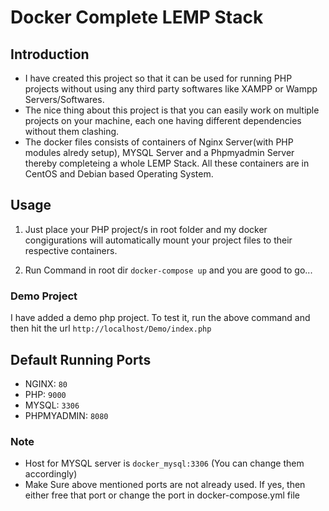 # Docker Complete LEMP Stack 


## Introduction
* I have created this project so that it can be used for running PHP projects without using any third party softwares like XAMPP or Wampp Servers/Softwares.
* The nice thing about this project is that you can easily work on multiple projects on your machine, each one having different dependencies without them clashing.
* The docker files consists of containers of Nginx Server(with PHP modules alredy setup), MYSQL Server and a Phpmyadmin Server thereby completeing a whole LEMP Stack. All these containers are in CentOS and Debian based Operating System.

## Usage

1. Just place your PHP project/s in root folder and my docker congigurations will automatically mount your project files to their respective containers.

2. Run Command in root dir ```docker-compose up``` and you are good to go...

### Demo Project

I have added a demo php project. To test it, run the above command and then hit the url ```http://localhost/Demo/index.php``` 

## Default Running Ports

* NGINX: ```80```
* PHP: ```9000```
* MYSQL: ```3306```
* PHPMYADMIN: ```8080```

### Note

* Host for MYSQL server is ```docker_mysql:3306``` (You can change them accordingly)
* Make Sure above mentioned ports are not already used. If yes, then either free that port or change the port in docker-compose.yml file

